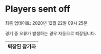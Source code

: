 # Players sent off
최종 업데이트: 2020년 12월 22일 09시 25분


경기 중 오류가 발생하는 경우 자동으로 퇴장됩니다.


| 퇴장된 참가자 |
|:---:|